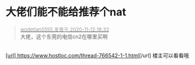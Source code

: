 # 大佬们能不能给推荐个nat


<div class="quote"><blockquote><font size="2"><a href="https://www.hostloc.com/forum.php?mod=redirect&amp;goto=findpost&amp;pid=9444797&amp;ptid=765541" target="_blank"><font color="#999999">wodetian5555 发表于 2020-11-12 18:33</font></a></font><br />
大佬，这个东莞的电信cn2在哪里买啊</blockquote></div><br />
<a href="https://www.hostloc.com/thread-766542-1-1.html" target="_blank">[url] https://www.hostloc.com/thread-766542-1-1.html</a>[/url] 楼主可以看看哦
